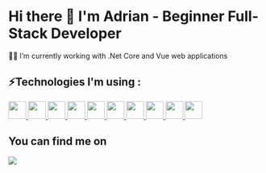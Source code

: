 <h1> Hi there 👊 I'm Adrian - Beginner Full-Stack Developer</h1>
<div align="justify">
  🧙‍♂️ I’m currently working with .Net Core and Vue web applications
</div>
<h2>⚡Technologies I'm using :</h2>
<p align="left">
<a href="https://vuejs.org/">
<img src="https://cdn.svgporn.com/logos/vue.svg" width="35" height="35"/>
</a>
<a href="https://developer.mozilla.org/en-US/docs/Web/JavaScript">
<img src="https://cdn.svgporn.com/logos/javascript.svg" width="35" height="35"/>
</a>
<a href="https://www.typescriptlang.org/">
<img src="https://cdn.svgporn.com/logos/typescript-icon.svg" width="35" height="35">
</a>
<a href="https://learn.microsoft.com/pl-pl/aspnet/core/introduction-to-aspnet-core?view=aspnetcore-7.0">
<img src="https://cdn.svgporn.com/logos/dotnet.svg"  width="35" height="35" />
</a>
<a href="https://learn.microsoft.com/pl-pl/dotnet/csharp/">
<img src="https://cdn.svgporn.com/logos/c-sharp.svg" width="35" height="35">
</a>
<a href="https://learn.microsoft.com/pl-pl/dotnet/maui/what-is-maui?view=net-maui-8.0">
<img src="https://blog.verslu.is/maui/displaying-base64-encoded-images-dotnet-maui/images/icon.png" width="35" height="35">
</a>
<a href="https://azure.microsoft.com/pl-pl">
<img src="https://cdn.svgporn.com/logos/microsoft-azure.svg" width="35" height="35"/>
</a>
<a href="https://www.microsoft.com/pl-pl/sql-server">
<img src="https://img.icons8.com/?size=256&id=laYYF3dV0Iew&format=png" width="35" height="35"/>
</a>
<a href="https://www.python.org/">
<img src="https://cdn.svgporn.com/logos/python.svg" width="35" height="35"/>
</a>
<a href="https://git-scm.com/">
<img src="https://cdn.svgporn.com/logos/git-icon.svg" width="35" height="35"/>
</a>
</p>
<h2>You can find me on </h2>
<a href="https://www.linkedin.com/in/adrian-d%C5%82ugo%C5%82%C4%99cki-0021272b3/"><img src="https://img.shields.io/badge/linkedin-%230077B5.svg?&style=for-the-badge&logo=linkedin&logoColor=white"/></a>
<!--
**adriandlugolecki/adriandlugolecki** is a ✨ _special_ ✨ repository because its `README.md` (this file) appears on your GitHub profile.

Here are some ideas to get you started:

- 🔭 I’m currently working on ...
- 🌱 I’m currently learning ...
- 👯 I’m looking to collaborate on ...
- 🤔 I’m looking for help with ...
- 💬 Ask me about ...
- 📫 How to reach me: ...
- 😄 Pronouns: ...
- ⚡ Fun fact: ...
-->
